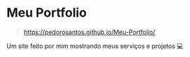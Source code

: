 # Meu Portfolio
 > https://pedorosantos.github.io/Meu-Portfolio/
 
 Um site feito por mim mostrando meus serviços e projetos 💻

